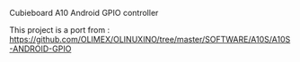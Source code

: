 Cubieboard A10 Android GPIO controller

This project is a port from : https://github.com/OLIMEX/OLINUXINO/tree/master/SOFTWARE/A10S/A10S-ANDROID-GPIO

